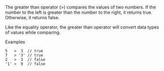 The greater than operator (>) compares the values of two numbers. If the number to the left is greater than the number to the right, it returns true. Otherwise, it returns false.

Like the equality operator, the greater than operator will convert data types of values while comparing.

Examples
```
5   >  3  // true
7   > '3' // true
2   >  3  // false
'1' >  9  // false
```
